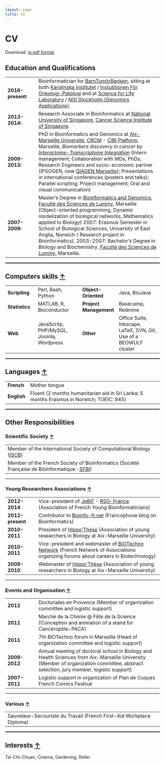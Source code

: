 ```yaml
---
layout: page
title: CV
---
```


<div class="card">
  <div class="card-header"><h1>CV</h1></div>
  <div class="card-block">
  <p>Download: <a href="../files/CV-M-Garcia-2016.pdf" target="_blank">in pdf format</a></p>
  <h2>Education and Qualifications</h2>
  <table><tbody>
    <tr>
      <td width="20%"><strong>2016-present:</strong></td>
      <td width="80%">Bioinformatician for <a href="http://ki.se/forskning/barntumorbanken-framjar-forskning-om-barntumorer" target="blank">BarnTumörBanken</a>, sitting at both <a href="http://ki.se/start/" target="blank">Karolinska Institutet</a> / <a href="http://ki.se/en/onkpat/startpage/" target="blank">Instutitionen För Onkologi-Patologi</a> and at <a href="https://www.scilifelab.se/" target="blank">Science for Life Laboratory</a> / <a href="https://www.scilifelab.se/facilities/genomics-applications" target="blank">NGI Stockholm (Genomics Applications)</a>.
      </td>
    </tr>
    <tr>
      <td width="20%"><strong>2013-2014:</strong></td>
      <td width="80%">Research Associate in Bioinformatics at <a href="http://www.nus.edu.sg/" target="_blank">National University of Singapore</a>, <a href="http://www.csi.nus.edu.sg/" target="_blank">Cancer Science Institute of Singapore</a>.
      </td>
    </tr>
    <tr>
      <td width="20%"><strong>2009-2013:</strong></td>
      <td width="80%">PhD in Bioinformatics and Genomics at <a href="http://www.univ-amu.fr/" target="_blank">Aix-Marseille Université</a>, <a href="http://crcm.marseille.inserm.fr/" target="_blank">CRCM</a> - <a href="http://bioinformatique.marseille.inserm.fr/" target="_blank">CiBi Platform</a>, Marseille, <em>Biomarkers discovery in cancer by <a href="http://iti.sourceforge.net/" target="_blank">Interactome-Transcriptome Integration</a></em> (Intern management; Collaboration with MDs, PhDs, Research Engineers and socio-economic partner (IPSOGEN, now <a href="http://www.qiagenmarseille.com/" target="_blank">QIAGEN Marseille</a>); Presentations in international conferences (posters and talks); Parallel scripting; Project management; Oral and visual communication)
      </td>
    </tr>
    <tr>
      <td width="20%"><strong>2007-2009:</strong></td>
      <td width="80%">Master’s Degree in <a href="http://biologie.univ-mrs.fr/masterBBSG/" target="_blank">Bioinformatics and Genomics</a>, <a href="http://biologie.univ-mrs.fr/" target="_blank">Faculté des Sciences de Luminy</a>, Marseille (Object-oriented programming, Dynamic modelization of biological networks, Mathematics applied to Biology)
      2007: Erasmus Semester in School of Biological Sciences, University of East Anglia, Norwich ( Research project in Bioinformatics).
      2003-2007: Bachelor’s Degree in Biology and Biochemistry, <a href="http://biologie.univ-mrs.fr/" target="_blank">Faculté des Sciences de Luminy</a>, Marseille.
      </td>
    </tr>
  </tbody></table>

  <div style="width: 100%; height: 2px; background-color: #000000; align: center;"></div>

  <h2>Computers skills <a href="#">↑</a></h2>
  <table>
  <tbody>
  <tr>
  <td width="20%"><strong>Scripting</strong></td>
  <td width="30%">Perl, Bash, Python</td>
  <td width="20%"><strong>Object-Oriented</strong></td>
  <td width="30%">Java, BioJava</td>
  </tr>
  <tr>
  <td><strong>Statistics</strong></td>
  <td>MATLAB, R, Bioconductor</td>
  <td><strong>Project Management</strong></td>
  <td>Basecamp, Redmine</td>
  </tr>
  <tr>
  <td><strong>Web</strong></td>
  <td>JavaScritp, PHP/MySQL, Joomla, Wordpress</td>
  <td><strong>Other</strong></td>
  <td>Office Suite, Inkscape, LaTeX, SVN, Git, Use of a BEOWULF cluster</td>
  </tr>
  </tbody>
  </table>
  <p> </p>
  <div style="width: 100%; height: 2px; background-color: #000000; align: center;"></div>
  <h2>Languages <a href="#">↑</a></h2>
  <table>
  <tbody>
  <tr>
  <td><strong>French</strong></td>
  <td>Mother tongue</td>
  </tr>
  <tr>
  <td><strong>English</strong></td>
  <td>Fluent (2 months humanitarian aid in Sri Lanka; 5 months Erasmus in Norwich; TOEIC: 945)</td>
  </tr>
  </tbody>
  </table>
  <p> </p>
  <div style="width: 100%; height: 2px; background-color: #000000; align: center;"></div>
  <h2>Other Responsibilities</h2>
  <h3>Scientific Society <a href="#">↑</a></h3>
  <table>
  <tbody>
  <tr>
  <td>Member of the International Society of Computational Biology (<a href="http://www.iscb.org/" target="_blank">ISCB</a>)</td>
  </tr>
  <tr>
  <td>Member of the French Society of Bioinformatics (Société Française de BioInformatique : <a href="http://www.sfbi.fr/" target="_blank">SFBI</a>)</td>
  </tr>
  </tbody>
  </table>
  <p> </p>
  <div style="width: 100%; height: 1px; background-color: #000000; align: center;"></div>
  <h3>Young Researchers Associations <a href="#">↑</a></h3>
  <table>
  <tbody>
  <tr>
  <td width="20%"><strong>2012-2014</strong></td>
  <td width="80%">Vice-president of <a href="http://jebif.fr/" target="_blank">JeBiF</a> - <a href="http://www.iscbsc.org/rsg/rsg-france">RSG-France</a> (Association of French Young Bioinformaticians)</td>
  </tr>
  <tr>
  <td><strong>2012-present</strong></td>
  <td>Contributor to <a href="http://bioinfo-fr.net/" target="_blank">Bioinfo-fr.net</a> (Francophone blog on Bioinformatics)</td>
  </tr>
  <tr>
  <td><strong>2010-2011</strong></td>
  <td>President of <a href="http://www.hippothese.asso.fr/" target="_blank">Hippo'Thèse</a> (Association of young researchers in Biology at Aix-Marseille University)</td>
  </tr>
  <tr>
  <td><strong>2010-2011</strong></td>
  <td>Vice-president and webmaster of <a href="http://biotechno.eu/" target="_blank">BIOTechno Network</a> (French Network of Associations organizing forums about careers in Biotechnology)</td>
  </tr>
  <tr>
  <td><strong>2009-2010</strong></td>
  <td>Webmaster of <a href="http://www.hippothese.asso.fr/" target="_blank">Hippo'Thèse</a> (Association of young researchers in Biology at Aix-Marseille University)</td>
  </tr>
  </tbody>
  </table>
  <p> </p>
  <div style="width: 100%; height: 1px; background-color: #000000; align: center;"></div>
  <h3>Events and Organisation <a href="#">↑</a></h3>
  <table>
  <tbody>
  <tr>
  <td width="20%"><strong>2012</strong></td>
  <td width="80%">Doctoriales en Provence (Member of organization committee and logistic support)</td>
  </tr>
  <tr>
  <td><strong>2011</strong></td>
  <td>Marché de la Chimie @ Fête de la Science (Conception and animation of a stand for Cancéropôle-PACA)</td>
  </tr>
  <tr>
  <td><strong>2011</strong></td>
  <td>7th BIOTechno forum in Marseille (Head of organization committee and logistic support)</td>
  </tr>
  <tr>
  <td><strong>2009-2012</strong></td>
  <td>Annual meeting of doctoral school in Biology and Health Sciences from Aix-Marseille University (Member of organization committee, abstract selection, jury member, logistic support)</td>
  </tr>
  <tr>
  <td><strong>2007-2011</strong></td>
  <td>Logistic support in organization of Plan de Cuques French Comics Festival</td>
  </tr>
  </tbody>
  </table>
  <p> </p>
  <div style="width: 100%; height: 1px; background-color: #000000; align: center;"></div>
  <h3>Various <a href="#">↑</a></h3>
  <table>
  <tbody>
  <tr>
  <td>Sauveteur-Secouriste du Travail (French First-Aid Workplace Diploma)</td>
  </tr>
  </tbody>
  </table>
  <p> </p>
  <div style="width: 100%; height: 2px; background-color: #000000; align: center;"></div>
  <h2>Interests <a href="#">↑</a></h2>
  <p>Taï-Chi-Chuan, Cinema, Gardening, Roller</p>
  </div>
</div>

